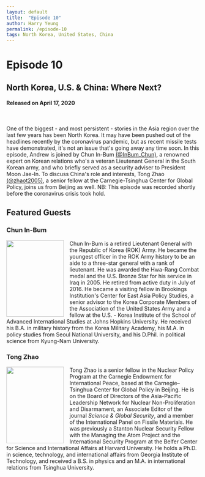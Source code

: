 ```yaml
---
layout: default
title:  "Episode 10"
author: Harry Yeung
permalink: /episode-10
tags: North Korea, United States, China
---
```


# Episode 10
## North Korea, U.S. & China: Where Next?
#### Released on April 17, 2020

<div id="buzzsprout-player-3395473"></div>
<script src="https://www.buzzsprout.com/699187/3395473-north-korea-u-s-china-where-next.js?container_id=buzzsprout-player-3395473&player=small" type="text/javascript" charset="utf-8"></script>
<br>

One of the biggest - and most persistent - stories in the Asia region over the last few years has been North Korea. It may have been pushed out of the headlines recently by the coronavirus pandemic, but as recent missile tests have demonstrated, it's not an issue that's going away any time soon. In this episode, Andrew is joined by Chun In-Bum [(@InBum_Chun)](https://twitter.com/inbum_chun?lang=en), a renowned expert on Korean relations who's a veteran Lieutenant General in the South Korean army, and who briefly served as a security adviser to President Moon Jae-In. To discuss China's role and interests, Tong Zhao [(@zhaot2005)](https://twitter.com/zhaot2005?lang=en), a senior fellow at the Carnegie-Tsinghua Center for Global Policy, joins us from Beijing as well. NB: This episode was recorded shortly before the coronavirus crisis took hold.

## Featured Guests

### Chun In-Bum

<img src="https://user-images.githubusercontent.com/67763587/89935397-f5ad3c00-dbc6-11ea-976b-c68e72b7a5e2.png"
  style="width:150px;height:200px;margin-right:15px;"
  align="left" />
  <p>Chun In-Bum is a retired Lieutenant General with the Republic of Korea (ROK) Army. He became the youngest officer in the ROK Army history to be an aide to a three-star general with a rank of lieutenant. He was awarded the Hwa-Rang Combat medal and the U.S. Bronze Star for his service in Iraq in 2005. He retired from active duty in July of 2016. He became a visiting fellow in Brookings Institution's Center for East Asia Policy Studies, a senior advisor to the Korea Corporate Members of the Association of the United States Army and a fellow at the U.S. - Korea Institute of the School of Advanced International Studies at Johns Hopkins University. He received his B.A. in military history from the Korea Military Academy, his M.A. in policy studies from Seoul National University, and his D.Phil. in political science from Kyung-Nam University.</p>

### Tong Zhao

<img src="https://user-images.githubusercontent.com/67763587/89936354-5e48e880-dbc8-11ea-812a-a3f08eb7588e.png"
  style="width:150px;height:200px;margin-right:15px;"
  align="left" />
  <p>Tong Zhao is a senior fellow in the Nuclear Policy Program at the Carnegie Endowment for International Peace, based at the Carnegie–Tsinghua Center for Global Policy in Beijing. He is on the Board of Directors of the Asia-Pacific Leadership Network for Nuclear Non-Proliferation and Disarmament, an Associate Editor of the journal <i>Science & Global Security</i>, and a member of the International Panel on Fissile Materials. He was previously a Stanton Nuclear Security Fellow with the Managing the Atom Project and the International Security Program at the Belfer Center for Science and International Affairs at Harvard University. He holds a Ph.D. in science, technology, and international affairs from Georgia Institute of Technology, and received a B.S. in physics and an M.A. in international relations from Tsinghua University.</p>
